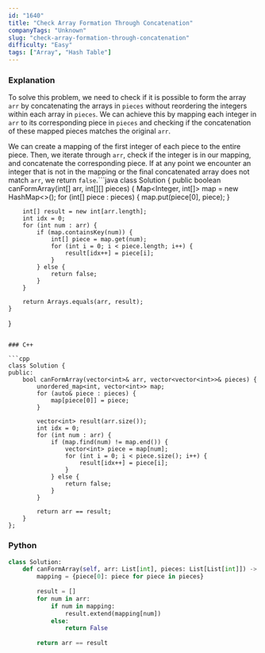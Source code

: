 ```yaml
---
id: "1640"
title: "Check Array Formation Through Concatenation"
companyTags: "Unknown"
slug: "check-array-formation-through-concatenation"
difficulty: "Easy"
tags: ["Array", "Hash Table"]
---
```


### Explanation

To solve this problem, we need to check if it is possible to form the array `arr` by concatenating the arrays in `pieces` without reordering the integers within each array in `pieces`. We can achieve this by mapping each integer in `arr` to its corresponding piece in `pieces` and checking if the concatenation of these mapped pieces matches the original `arr`.

We can create a mapping of the first integer of each piece to the entire piece. Then, we iterate through `arr`, check if the integer is in our mapping, and concatenate the corresponding piece. If at any point we encounter an integer that is not in the mapping or the final concatenated array does not match `arr`, we return `false`.```java
class Solution {
    public boolean canFormArray(int[] arr, int[][] pieces) {
        Map<Integer, int[]> map = new HashMap<>();
        for (int[] piece : pieces) {
            map.put(piece[0], piece);
        }
        
        int[] result = new int[arr.length];
        int idx = 0;
        for (int num : arr) {
            if (map.containsKey(num)) {
                int[] piece = map.get(num);
                for (int i = 0; i < piece.length; i++) {
                    result[idx++] = piece[i];
                }
            } else {
                return false;
            }
        }
        
        return Arrays.equals(arr, result);
    }
}
```

### C++

```cpp
class Solution {
public:
    bool canFormArray(vector<int>& arr, vector<vector<int>>& pieces) {
        unordered_map<int, vector<int>> map;
        for (auto& piece : pieces) {
            map[piece[0]] = piece;
        }
        
        vector<int> result(arr.size());
        int idx = 0;
        for (int num : arr) {
            if (map.find(num) != map.end()) {
                vector<int> piece = map[num];
                for (int i = 0; i < piece.size(); i++) {
                    result[idx++] = piece[i];
                }
            } else {
                return false;
            }
        }
        
        return arr == result;
    }
};
```

### Python

```python
class Solution:
    def canFormArray(self, arr: List[int], pieces: List[List[int]]) -> bool:
        mapping = {piece[0]: piece for piece in pieces}
        
        result = []
        for num in arr:
            if num in mapping:
                result.extend(mapping[num])
            else:
                return False
        
        return arr == result
```